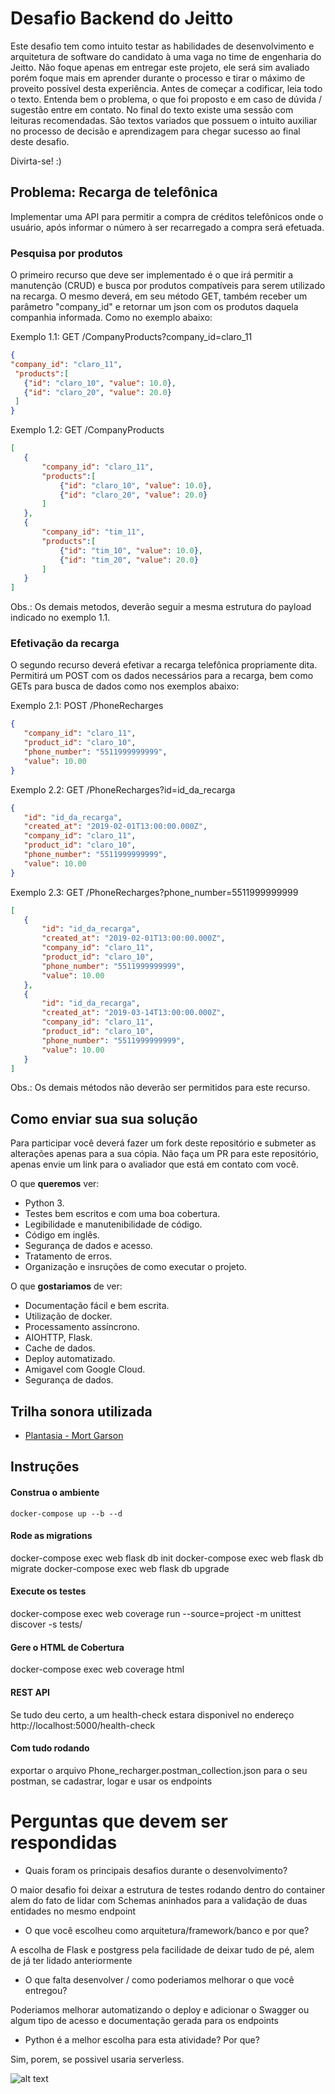 # Desafio Backend do Jeitto

Este desafio tem como intuito testar as habilidades de desenvolvimento e arquitetura de software do candidato à uma vaga no time de engenharia do Jeitto.
Não foque apenas em entregar este projeto, ele será sim avaliado porém foque mais em aprender durante o processo e tirar o máximo de proveito possível desta experiência.
Antes de começar a codificar, leia todo o texto. Entenda bem o problema, o que foi proposto e em caso de dúvida / sugestão entre em contato.
No final do texto existe uma sessão com leituras recomendadas. São textos variados que possuem o intuito auxiliar no processo de decisão e aprendizagem para chegar sucesso ao final deste desafio.

Divirta-se! :)


## Problema: Recarga de telefônica
Implementar uma API para permitir a compra de créditos telefônicos onde o usuário, após informar o número à ser recarregado a compra será efetuada.


### Pesquisa por produtos
O primeiro recurso que deve ser implementado é o que irá permitir a manutenção (CRUD) e busca por produtos compatíveis para serem utilizado na recarga. O mesmo deverá, em seu método GET, também receber um parâmetro "company_id" e retornar um json com os produtos daquela companhia informada. Como no exemplo abaixo:

Exemplo 1.1: GET /CompanyProducts?company_id=claro_11

```json
{
"company_id": "claro_11",
 "products":[
   {"id": "claro_10", "value": 10.0},
   {"id": "claro_20", "value": 20.0}
 ]
}
```

Exemplo 1.2: GET /CompanyProducts
```json
[
   {
       "company_id": "claro_11",
       "products":[
           {"id": "claro_10", "value": 10.0},
           {"id": "claro_20", "value": 20.0}
       ]
   },
   {
       "company_id": "tim_11",
       "products":[
           {"id": "tim_10", "value": 10.0},
           {"id": "tim_20", "value": 20.0}
       ]
   }
]
```

Obs.: Os demais metodos, deverão seguir a mesma estrutura do payload indicado no exemplo 1.1.


### Efetivação da recarga
O segundo recurso deverá efetivar a recarga telefônica propriamente dita. Permitirá um POST com os dados necessários para a recarga, bem como GETs para busca de dados como nos exemplos abaixo:

Exemplo 2.1: POST /PhoneRecharges
```json
{
   "company_id": "claro_11",
   "product_id": "claro_10",
   "phone_number": "5511999999999",
   "value": 10.00
}
```

Exemplo 2.2: GET /PhoneRecharges?id=id_da_recarga
```json
{
   "id": "id_da_recarga",
   "created_at": "2019-02-01T13:00:00.000Z",
   "company_id": "claro_11",
   "product_id": "claro_10",
   "phone_number": "5511999999999",
   "value": 10.00
}
```

Exemplo 2.3: GET /PhoneRecharges?phone_number=5511999999999
```json
[
   {
       "id": "id_da_recarga",
       "created_at": "2019-02-01T13:00:00.000Z",
       "company_id": "claro_11",
       "product_id": "claro_10",
       "phone_number": "5511999999999",
       "value": 10.00
   },
   {
       "id": "id_da_recarga",
       "created_at": "2019-03-14T13:00:00.000Z",
       "company_id": "claro_11",
       "product_id": "claro_10",
       "phone_number": "5511999999999",
       "value": 10.00
   }
]
```

Obs.: Os demais métodos não deverão ser permitidos para este recurso.


## Como enviar sua sua solução
Para participar você deverá fazer um fork deste repositório e submeter as alterações apenas para a sua cópia. Não faça um PR para este repositório, apenas envie um link para o avaliador que está em contato com você.

O que **queremos** ver:
- Python 3.
- Testes bem escritos e com uma boa cobertura.
- Legibilidade e manutenibilidade de código.
- Código em inglês.
- Segurança de dados e acesso.
- Tratamento de erros.
- Organização e insruções de como executar o projeto.

O que **gostariamos** de ver:
- Documentação fácil e bem escrita.
- Utilização de docker.
- Processamento assíncrono.
- AIOHTTP, Flask.
- Cache de dados.
- Deploy automatizado.
- Amigavel com Google Cloud.
- Segurança de dados.

## Trilha sonora utilizada 
- [Plantasia - Mort Garson](https://open.spotify.com/track/4CyTrR4c13d57jCVstfS8T?si=CmsPh3KzShiD3SaxNdH8gw)

## Instruções

#### Construa o ambiente

    docker-compose up --b --d

#### Rode as migrations

  docker-compose exec web flask db init
  docker-compose exec web flask db migrate
  docker-compose exec web flask db upgrade

#### Execute os testes

docker-compose exec web coverage run --source=project -m unittest discover -s tests/

#### Gere o HTML de Cobertura

docker-compose exec web coverage html

#### REST API

Se tudo deu certo, a um health-check estara disponivel no endereço http://localhost:5000/health-check

#### Com tudo rodando

exportar o arquivo Phone_recharger.postman_collection.json para o seu postman, se cadastrar, logar e usar os endpoints

# Perguntas que devem ser respondidas

- Quais foram os principais desafios durante o desenvolvimento?

O maior desafio foi deixar a estrutura de testes rodando dentro do container alem do fato de lidar com Schemas aninhados para a validação de duas entidades no mesmo endpoint  

- O que você escolheu como arquitetura/framework/banco e por que?

A escolha de Flask e postgress pela facilidade de deixar tudo de pé, alem de já ter lidado anteriormente

- O que falta desenvolver / como poderiamos melhorar o que você entregou?

Poderiamos melhorar automatizando o deploy e adicionar o Swagger ou algum tipo de acesso e documentação gerada para os endpoints

- Python é a melhor escolha para esta atividade? Por que?

Sim, porem, se possivel usaria serverless.

![alt text](https://i.kym-cdn.com/entries/icons/mobile/000/028/021/work.jpg)
